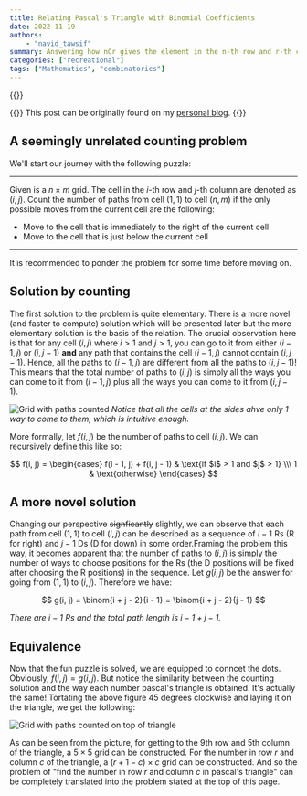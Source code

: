 ```yaml
---
title: Relating Pascal's Triangle with Binomial Coefficients
date: 2022-11-19
authors:
    - "navid_tawsif"
summary: Answering how nCr gives the element in the n-th row and r-th column of Pascal's Triangle.
categories: ["recreational"]
tags: ["Mathematics", "combinatorics"]
---
```

{{<katex>}}

{{<lead>}}
This post can be originally found on my [personal blog](https://colossal-pepe.github.io/false-productivity/posts/2021/may-2/).
{{</lead>}}

## A seemingly unrelated counting problem

We'll start our journey with the following puzzle:

---

Given is a $n \times m$ grid. The cell in the $i$-th row and $j$-th column are denoted as $(i, j)$. Count the number of paths from cell $(1, 1)$ to cell $(n, m)$ if the only possible moves from the current cell are the following:
+ Move to the cell that is immediately to the right of the current cell
+ Move to the cell that is just below the current cell

---

It is recommended to ponder the problem for some time before moving on.

## Solution by counting

The first solution to the problem is quite elementary. There is a more novel (and faster to compute) solution which will be presented later but the more elementary solution is the basis of the relation. The crucial observation here is that for any cell $(i, j)$ where $i > 1$ and $j > 1$, you can go to it from either $(i - 1, j)$ or $(i, j - 1)$ **and** any path that contains the cell $(i - 1, j)$ cannot contain $(i, j - 1)$. Hence, all the paths to $(i - 1, j)$ are different from all the paths to $(i, j - 1)$! This means that the total number of paths to $(i, j)$ is simply all the ways you can come to it from $(i - 1, j)$ plus all the ways you can come to it from $(i, j - 1)$.

![Grid with paths counted](img/relating-pascals-triangle-with-binom-1.png)
*Notice that all the cells at the sides ahve only 1 way to come to them, which is intuitive enough.*

More formally, let $f(i, j)$ be the number of paths to cell $(i, j)$. We can recursively define this like so:

$$
f(i, j) = \begin{cases} f(i - 1, j) + f(i, j - 1) & \text{if $i$ > 1 and $j$ > 1} \\\ 1 & \text{otherwise} \end{cases}
$$

## A more novel solution

Changing our perspective ~~signficantly~~ slightly, we can observe that each path from cell $(1, 1)$ to cell $(i, j)$ can be described as a sequence of $i - 1$ Rs (R for right) and $j - 1$ Ds (D for down) in some order.Framing the problem this way, it becomes apparent that the number of paths to $(i, j)$ is simply the number of ways to choose positions for the Rs (the D positions will be fixed after choosing the R positions) in the sequence. Let $g(i, j)$ be the answer for going from $(1, 1)$ to $(i, j)$. Therefore we have:

$$
g(i, j) = \binom{i + j - 2}{i - 1} = \binom{i + j - 2}{j - 1}
$$

*There are $i - 1$ Rs and the total path length is $i - 1 + j - 1$.*

## Equivalence

Now that the fun puzzle is solved, we are equipped to conncet the dots. Obviously, $f(i, j) = g(i, j)$. But notice the similarity between the counting solution and the way each number pascal's triangle is obtained. It's actually the same! Tortating the above figure 45 degrees clockwise and laying it on the triangle, we get the following:

![Grid with paths counted on top of triangle](img/relating-pascals-triangle-with-binom-2.png)

As can be seen from the picture, for getting to the 9th row and 5th column of the triangle, a $5 \times 5$ grid can be constructed. For the number in row $r$ and column $c$ of the triangle, a $(r + 1 - c) \times c$ grid can be constructed. And so the problem of "find the number in row $r$ and column $c$ in pascal's triangle" can be completely translated into the problem stated at the top of this page.
